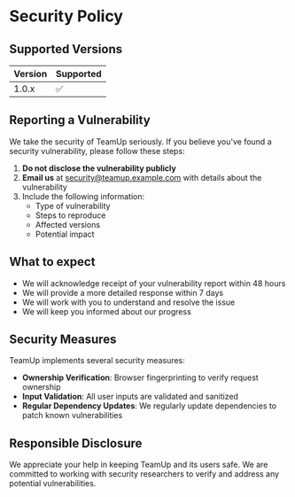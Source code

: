 # Security Policy

## Supported Versions

| Version | Supported          |
| ------- | ------------------ |
| 1.0.x   | :white_check_mark: |

## Reporting a Vulnerability

We take the security of TeamUp seriously. If you believe you've found a security vulnerability, please follow these steps:

1. **Do not disclose the vulnerability publicly**
2. **Email us** at security@teamup.example.com with details about the vulnerability
3. Include the following information:
   - Type of vulnerability
   - Steps to reproduce
   - Affected versions
   - Potential impact

## What to expect

- We will acknowledge receipt of your vulnerability report within 48 hours
- We will provide a more detailed response within 7 days
- We will work with you to understand and resolve the issue
- We will keep you informed about our progress

## Security Measures

TeamUp implements several security measures:

- **Ownership Verification**: Browser fingerprinting to verify request ownership
- **Input Validation**: All user inputs are validated and sanitized
- **Regular Dependency Updates**: We regularly update dependencies to patch known vulnerabilities

## Responsible Disclosure

We appreciate your help in keeping TeamUp and its users safe. We are committed to working with security researchers to verify and address any potential vulnerabilities. 